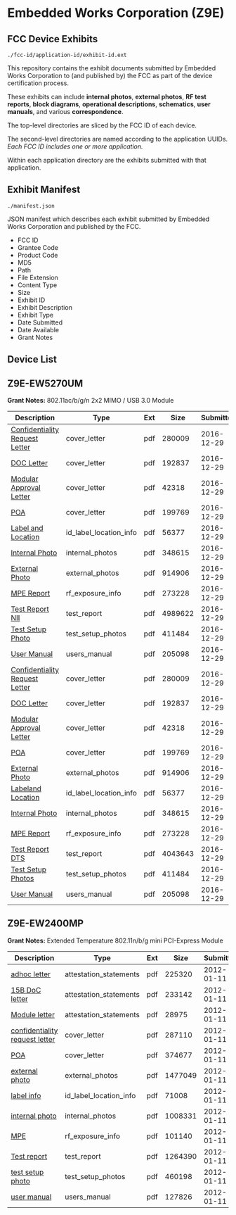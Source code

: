 # Embedded Works Corporation (Z9E)
## FCC Device Exhibits

```
./fcc-id/application-id/exhibit-id.ext
```

This repository contains the exhibit documents submitted by Embedded Works Corporation to (and published by) the FCC as part of the device certification process.

These exhibits can include **internal photos**, **external photos**, **RF test reports**, **block diagrams**, **operational descriptions**, **schematics**, **user manuals**, and various **correspondence**.

The top-level directories are sliced by the FCC ID of each device.

The second-level directories are named according to the application UUIDs. *Each FCC ID includes one or more application.*

Within each application directory are the exhibits submitted with that application. 

## Exhibit Manifest

```
./manifest.json
```

JSON manifest which describes each exhibit submitted by Embedded Works Corporation and published by the FCC.

- FCC ID
- Grantee Code
- Product Code
- MD5
- Path
- File Extension
- Content Type
- Size
- Exhibit ID
- Exhibit Description
- Exhibit Type
- Date Submitted
- Date Available
- Grant Notes

## Device List
## Z9E-EW5270UM
**Grant Notes:** 802.11ac/b/g/n 2x2 MIMO / USB 3.0 Module

| Description | Type | Ext | Size | Submitted | Available |
| ----------- | ---- | --- | ---- | --------- | --------- |
| [Confidentiality Request Letter](Z9E-EW5270UM/c92f07c7925ad286f6c3d377f5a305ce/3243250.pdf) | cover_letter | pdf | 280009 | 2016-12-29 | 2016-12-30 |
| [DOC Letter](Z9E-EW5270UM/c92f07c7925ad286f6c3d377f5a305ce/3243251.pdf) | cover_letter | pdf | 192837 | 2016-12-29 | 2016-12-30 |
| [Modular Approval Letter](Z9E-EW5270UM/c92f07c7925ad286f6c3d377f5a305ce/3243256.pdf) | cover_letter | pdf | 42318 | 2016-12-29 | 2016-12-30 |
| [POA](Z9E-EW5270UM/c92f07c7925ad286f6c3d377f5a305ce/3243257.pdf) | cover_letter | pdf | 199769 | 2016-12-29 | 2016-12-30 |
| [Label and Location](Z9E-EW5270UM/c92f07c7925ad286f6c3d377f5a305ce/3243255.pdf) | id_label_location_info | pdf | 56377 | 2016-12-29 | 2016-12-30 |
| [Internal Photo](Z9E-EW5270UM/c92f07c7925ad286f6c3d377f5a305ce/3243254.pdf) | internal_photos | pdf | 348615 | 2016-12-29 | 2016-12-30 |
| [External Photo](Z9E-EW5270UM/c92f07c7925ad286f6c3d377f5a305ce/3243252.pdf) | external_photos | pdf | 914906 | 2016-12-29 | 2016-12-30 |
| [MPE Report](Z9E-EW5270UM/c92f07c7925ad286f6c3d377f5a305ce/3243253.pdf) | rf_exposure_info | pdf | 273228 | 2016-12-29 | 2016-12-30 |
| [Test Report NII](Z9E-EW5270UM/c92f07c7925ad286f6c3d377f5a305ce/3243258.pdf) | test_report | pdf | 4989622 | 2016-12-29 | 2016-12-30 |
| [Test Setup Photo](Z9E-EW5270UM/c92f07c7925ad286f6c3d377f5a305ce/3243259.pdf) | test_setup_photos | pdf | 411484 | 2016-12-29 | 2016-12-30 |
| [User Manual](Z9E-EW5270UM/c92f07c7925ad286f6c3d377f5a305ce/3243260.pdf) | users_manual | pdf | 205098 | 2016-12-29 | 2016-12-30 |
| [Confidentiality Request Letter](Z9E-EW5270UM/9151401941c1122c618b5bf8ced01b24/3243250.pdf) | cover_letter | pdf | 280009 | 2016-12-29 | 2016-12-30 |
| [DOC Letter](Z9E-EW5270UM/9151401941c1122c618b5bf8ced01b24/3243251.pdf) | cover_letter | pdf | 192837 | 2016-12-29 | 2016-12-30 |
| [Modular Approval Letter](Z9E-EW5270UM/9151401941c1122c618b5bf8ced01b24/3243256.pdf) | cover_letter | pdf | 42318 | 2016-12-29 | 2016-12-30 |
| [POA](Z9E-EW5270UM/9151401941c1122c618b5bf8ced01b24/3243257.pdf) | cover_letter | pdf | 199769 | 2016-12-29 | 2016-12-30 |
| [External Photo](Z9E-EW5270UM/9151401941c1122c618b5bf8ced01b24/3243252.pdf) | external_photos | pdf | 914906 | 2016-12-29 | 2016-12-30 |
| [Labeland  Location](Z9E-EW5270UM/9151401941c1122c618b5bf8ced01b24/3243255.pdf) | id_label_location_info | pdf | 56377 | 2016-12-29 | 2016-12-30 |
| [Internal Photo](Z9E-EW5270UM/9151401941c1122c618b5bf8ced01b24/3243254.pdf) | internal_photos | pdf | 348615 | 2016-12-29 | 2016-12-30 |
| [MPE Report](Z9E-EW5270UM/9151401941c1122c618b5bf8ced01b24/3243253.pdf) | rf_exposure_info | pdf | 273228 | 2016-12-29 | 2016-12-30 |
| [Test Report DTS](Z9E-EW5270UM/9151401941c1122c618b5bf8ced01b24/3243290.pdf) | test_report | pdf | 4043643 | 2016-12-29 | 2016-12-30 |
| [Test Setup Photos](Z9E-EW5270UM/9151401941c1122c618b5bf8ced01b24/3243259.pdf) | test_setup_photos | pdf | 411484 | 2016-12-29 | 2016-12-30 |
| [User Manual](Z9E-EW5270UM/9151401941c1122c618b5bf8ced01b24/3243260.pdf) | users_manual | pdf | 205098 | 2016-12-29 | 2016-12-30 |
## Z9E-EW2400MP
**Grant Notes:** Extended Temperature 802.11n/b/g mini PCI-Express Module

| Description | Type | Ext | Size | Submitted | Available |
| ----------- | ---- | --- | ---- | --------- | --------- |
| [adhoc letter](Z9E-EW2400MP/4e86447264f34ee979b0decedbbdc3e3/1619108.pdf) | attestation_statements | pdf | 225320 | 2012-01-11 | 2012-01-11 |
| [15B DoC letter](Z9E-EW2400MP/4e86447264f34ee979b0decedbbdc3e3/1619112.pdf) | attestation_statements | pdf | 233142 | 2012-01-11 | 2012-01-11 |
| [Module letter](Z9E-EW2400MP/4e86447264f34ee979b0decedbbdc3e3/1619117.pdf) | attestation_statements | pdf | 28975 | 2012-01-11 | 2012-01-11 |
| [confidentiality request letter](Z9E-EW2400MP/4e86447264f34ee979b0decedbbdc3e3/1619111.pdf) | cover_letter | pdf | 287110 | 2012-01-11 | 2012-01-11 |
| [POA](Z9E-EW2400MP/4e86447264f34ee979b0decedbbdc3e3/1619134.pdf) | cover_letter | pdf | 374677 | 2012-01-11 | 2012-01-11 |
| [external photo](Z9E-EW2400MP/4e86447264f34ee979b0decedbbdc3e3/1619113.pdf) | external_photos | pdf | 1477049 | 2012-01-11 | 2012-01-11 |
| [label info](Z9E-EW2400MP/4e86447264f34ee979b0decedbbdc3e3/1619116.pdf) | id_label_location_info | pdf | 71008 | 2012-01-11 | 2012-01-11 |
| [internal photo](Z9E-EW2400MP/4e86447264f34ee979b0decedbbdc3e3/1619115.pdf) | internal_photos | pdf | 1008331 | 2012-01-11 | 2012-01-11 |
| [MPE](Z9E-EW2400MP/4e86447264f34ee979b0decedbbdc3e3/1619110.pdf) | rf_exposure_info | pdf | 101140 | 2012-01-11 | 2012-01-11 |
| [Test report](Z9E-EW2400MP/4e86447264f34ee979b0decedbbdc3e3/1619114.pdf) | test_report | pdf | 1264390 | 2012-01-11 | 2012-01-11 |
| [test setup photo](Z9E-EW2400MP/4e86447264f34ee979b0decedbbdc3e3/1619109.pdf) | test_setup_photos | pdf | 460198 | 2012-01-11 | 2012-01-11 |
| [user manual](Z9E-EW2400MP/4e86447264f34ee979b0decedbbdc3e3/1619135.pdf) | users_manual | pdf | 127826 | 2012-01-11 | 2012-01-11 |

